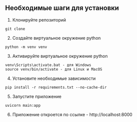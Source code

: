 ## Необходимые шаги для установки

1. Клонируйте репозиторий
```commandline
git clone 
```
2. Создайте виртуальное окружение python
```commandline
python -m venv venv
```
3. Активируйте виртуальное окружение python 
```commandline
venv\Scripts\activate.bat - для Windows
source venv/bin/activate - для Linux и MacOS
```
4. Установите необходимые зависимости
```commandline
pip install -r requirements.txt --no-cache-dir
```
5. Запустите приложение
```commandline
uvicorn main:app
```
6. Приложение откроется по ссылке - http://localhost:8000


